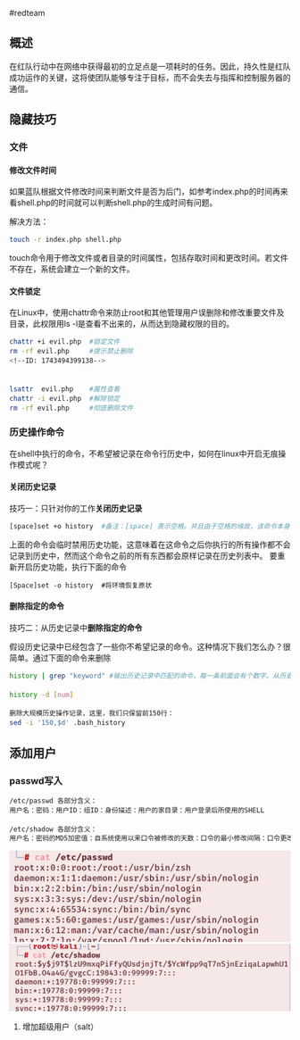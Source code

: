 #redteam 
## 概述
在红队行动中在网络中获得最初的立足点是一项耗时的任务。因此，持久性是红队成功运作的关键，这将使团队能够专注于目标，而不会失去与指挥和控制服务器的通信。


## 隐藏技巧

### 文件
#### 修改文件时间
如果蓝队根据文件修改时间来判断文件是否为后门，如参考index.php的时间再来看shell.php的时间就可以判断shell.php的生成时间有问题。

解决方法：
```bash
touch -r index.php shell.php
```
touch命令用于修改文件或者目录的时间属性，包括存取时间和更改时间。若文件不存在，系统会建立一个新的文件。  
#### 文件锁定
在Linux中，使用chattr命令来防止root和其他管理用户误删除和修改重要文件及目录，此权限用ls -l是查看不出来的，从而达到隐藏权限的目的。
```bash
chattr +i evil.php  #锁定文件
rm -rf evil.php     #提示禁止删除
<!--ID: 1743494399138-->


lsattr  evil.php    #属性查看
chattr -i evil.php  #解除锁定
rm -rf evil.php     #彻底删除文件
```


### 历史操作命令
在shell中执行的命令，不希望被记录在命令行历史中，如何在linux中开启无痕操作模式呢？

#### 关闭历史记录
技巧一：只针对你的工作**关闭历史记录**
```bash
[space]set +o history  #备注：[space] 表示空格。并且由于空格的缘故，该命令本身也不会被记录
```
上面的命令会临时禁用历史功能，这意味着在这命令之后你执行的所有操作都不会记录到历史中，然而这个命令之前的所有东西都会原样记录在历史列表中。
要重新开启历史功能，执行下面的命令
```
[Space]set -o history  #将环境恢复原状
```
<!--ID: 1743494399145-->



#### 删除指定的命令
技巧二：从历史记录中**删除指定的命令**
<!--ID: 1743494399153-->


假设历史记录中已经包含了一些你不希望记录的命令。这种情况下我们怎么办？很简单。通过下面的命令来删除
```bash
history | grep "keyword" #输出历史记录中匹配的命令，每一条前面会有个数字。从历史记录中删除那个指定的项;

history -d [num]

删除大规模历史操作记录，这里，我们只保留前150行：
sed -i '150,$d' .bash_history
```



## 添加用户
### passwd写入
```bash
/etc/passwd 各部分含义：
用户名：密码：用户ID：组ID：身份描述：用户的家目录：用户登录后所使用的SHELL

/etc/shadow 各部分含义：
用户名：密码的MD5加密值：自系统使用以来口令被修改的天数：口令的最小修改间隔：口令更改的周期：口令失效的天数：口令失效以后帐号会被锁定多少天：用户帐号到期时间：保留字段尚未使用
```
![](media/Pasted%20image%2020240810192312.png)  
![](media/Pasted%20image%2020240810192331.png)  
1. 增加超级用户（salt）